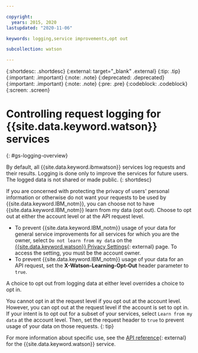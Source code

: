 ```yaml
---

copyright:
  years: 2015, 2020
lastupdated: "2020-11-06"

keywords: logging,service improvements,opt out

subcollection: watson

---
```


{:shortdesc: .shortdesc}
{:external: target="_blank" .external}
{:tip: .tip}
{:important: .important}
{:note: .note}
{:deprecated: .deprecated}
{:important: .important}
{:note: .note}
{:pre: .pre}
{:codeblock: .codeblock}
{:screen: .screen}

# Controlling request logging for {{site.data.keyword.watson}} services
{: #gs-logging-overview}

By default, all {{site.data.keyword.ibmwatson}} services log requests and their results. Logging is done only to improve the services for future users. The logged data is not shared or made public.
{: shortdesc}

If you are concerned with protecting the privacy of users' personal information or otherwise do not want your requests to be used by {{site.data.keyword.IBM_notm}}, you can choose not to have {{site.data.keyword.IBM_notm}} learn from my data (opt out). Choose to opt out at either the account level or at the API request level.

- To prevent {{site.data.keyword.IBM_notm}} usage of your data for general service improvements for all services for which you are the owner, select `Do not learn from my data` on the [{{site.data.keyword.watson}} Privacy Settings](https://{DomainName}/watson/settings/){: external} page. To access the setting, you must be the account owner.
- To prevent {{site.data.keyword.IBM_notm}} usage of your data for an API request, set the **X-Watson-Learning-Opt-Out** header parameter to `true`.

A choice to opt out from logging data at either level overrides a choice to opt in.

You cannot opt in at the request level if you opt out at the account level. However, you can opt out at the request level if the account is set to opt in. If your intent is to opt out for a subset of your services, select `Learn from my data` at the account level. Then, set the request header to `true` to prevent usage of your data on those requests.
{: tip}

For more information about specific use, see the [API reference](https://{DomainName}/developer/watson/documentation){: external} for the {{site.data.keyword.watson}} service.

